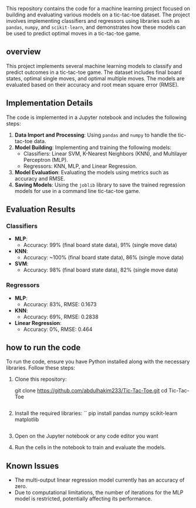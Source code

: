 This repository contains the code for a machine learning project focused on building and evaluating various models on a tic-tac-toe dataset. The project involves implementing classifiers and regressors using libraries such as `pandas`, `numpy`, and `scikit-learn`, and demonstrates how these models can be used to predict optimal moves in a tic-tac-toe game.

## overview

This project implements several machine learning models to classify and predict outcomes in a tic-tac-toe game. The dataset includes final board states, optimal single moves, and optimal multiple moves. The models are evaluated based on their accuracy and root mean square error (RMSE).

## Implementation Details

The code is implemented in a Jupyter notebook and includes the following steps:
1. **Data Import and Processing**: Using `pandas` and `numpy` to handle the tic-tac-toe data.
2. **Model Building**: Implementing and training the following models:
   - Classifiers: Linear SVM, K-Nearest Neighbors (KNN), and Multilayer Perceptron (MLP).
   - Regressors: KNN, MLP, and Linear Regression.
3. **Model Evaluation**: Evaluating the models using metrics such as accuracy and RMSE.
4. **Saving Models**: Using the `joblib` library to save the trained regression models for use in a command line tic-tac-toe game.

## Evaluation Results

### Classifiers
- **MLP**: 
  - Accuracy: 99% (final board state data), 91% (single move data)
- **KNN**: 
  - Accuracy: ~100% (final board state data), 86% (single move data)
- **SVM**: 
  - Accuracy: 98% (final board state data), 82% (single move data)

### Regressors
- **MLP**: 
  - Accuracy: 83%, RMSE: 0.1673
- **KNN**: 
  - Accuracy: 69%, RMSE: 0.2838
- **Linear Regression**: 
  - Accuracy: 0%, RMSE: 0.464



 ## how to run the code
To run the code, ensure you have Python installed along with the necessary libraries. Follow these steps:

1. Clone this repository:

    git clone https://github.com/abdulhakim233/Tic-Tac-Toe.git
    cd Tic-Tac-Toe 
    ```

2. Install the required libraries:
    ``
    pip install pandas numpy scikit-learn matplotlib 
    ```

3. Open on the Jupyter notebook or any code editor you want 
  

4. Run the cells in the notebook to train and evaluate the models.

## Known Issues

- The multi-output linear regression model currently has an accuracy of zero. 
- Due to computational limitations, the number of iterations for the MLP model is restricted, potentially affecting its performance.

